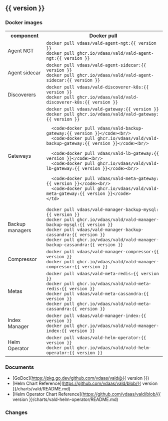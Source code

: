 ## {{ version }}

### Docker images

<table>
  <tr>
    <th>component</th>
    <th>Docker pull</th>
  </tr>
  <tr>
    <td>Agent NGT</td>
    <td>
      <code>docker pull vdaas/vald-agent-ngt:{{ version }}</code><br/>
      <code>docker pull ghcr.io/vdaas/vald/vald-agent-ngt:{{ version }}</code>
    </td>
  </tr>
  <tr>
    <td>Agent sidecar</td>
    <td>
      <code>docker pull vdaas/vald-agent-sidecar:{{ version }}</code><br/>
      <code>docker pull ghcr.io/vdaas/vald/vald-agent-sidecar:{{ version }}</code>
    </td>
  </tr>
  <tr>
    <td>Discoverers</td>
    <td>
      <code>docker pull vdaas/vald-discoverer-k8s:{{ version }}</code><br/>
      <code>docker pull ghcr.io/vdaas/vald/vald-discoverer-k8s:{{ version }}</code>
    </td>
  </tr>
  <tr>
    <td>Gateways</td>
    <td>
      <code>docker pull vdaas/vald-gateway:{{ version }}</code><br/>
      <code>docker pull ghcr.io/vdaas/vald/vald-gateway:{{ version }}</code><br/>

      <code>docker pull vdaas/vald-backup-gateway:{{ version }}</code><br/>
      <code>docker pull ghcr.io/vdaas/vald/vald-backup-gateway:{{ version }}</code><br/>

      <code>docker pull vdaas/vald-lb-gateway:{{ version }}</code><br/>
      <code>docker pull ghcr.io/vdaas/vald/vald-lb-gateway:{{ version }}</code><br/>

      <code>docker pull vdaas/vald-meta-gateway:{{ version }}</code><br/>
      <code>docker pull ghcr.io/vdaas/vald/vald-meta-gateway:{{ version }}</code>
    </td>
  </tr>
  <tr>
    <td>Backup managers</td>
    <td>
      <code>docker pull vdaas/vald-manager-backup-mysql:{{ version }}</code><br/>
      <code>docker pull ghcr.io/vdaas/vald/vald-manager-backup-mysql:{{ version }}</code><br/>
      <code>docker pull vdaas/vald-manager-backup-cassandra:{{ version }}</code><br/>
      <code>docker pull ghcr.io/vdaas/vald/vald-manager-backup-cassandra:{{ version }}</code>
    </td>
  </tr>
  <tr>
    <td>Compressor</td>
    <td>
      <code>docker pull vdaas/vald-manager-compressor:{{ version }}</code><br/>
      <code>docker pull ghcr.io/vdaas/vald/vald-manager-compressor:{{ version }}</code>
    </td>
  </tr>
  <tr>
    <td>Metas</td>
    <td>
      <code>docker pull vdaas/vald-meta-redis:{{ version }}</code><br/>
      <code>docker pull ghcr.io/vdaas/vald/vald-meta-redis:{{ version }}</code><br/>
      <code>docker pull vdaas/vald-meta-cassandra:{{ version }}</code><br/>
      <code>docker pull ghcr.io/vdaas/vald/vald-meta-cassandra:{{ version }}</code>
    </td>
  </tr>
  <tr>
    <td>Index Manager</td>
    <td>
      <code>docker pull vdaas/vald-manager-index:{{ version }}</code><br/>
      <code>docker pull ghcr.io/vdaas/vald/vald-manager-index:{{ version }}</code>
    </td>
  </tr>
  <tr>
    <td>Helm Operator</td>
    <td>
      <code>docker pull vdaas/vald-helm-operator:{{ version }}</code><br/>
      <code>docker pull ghcr.io/vdaas/vald/vald-helm-operator:{{ version }}</code>
    </td>
  </tr>
</table>

### Documents
- [GoDoc](https://pkg.go.dev/github.com/vdaas/vald@{{ version }})
- [Helm Chart Reference](https://github.com/vdaas/vald/blob/{{ version }}/charts/vald/README.md)
- [Helm Operator Chart Reference](https://github.com/vdaas/vald/blob/{{ version }}/charts/vald-helm-operator/README.md)

### Changes
